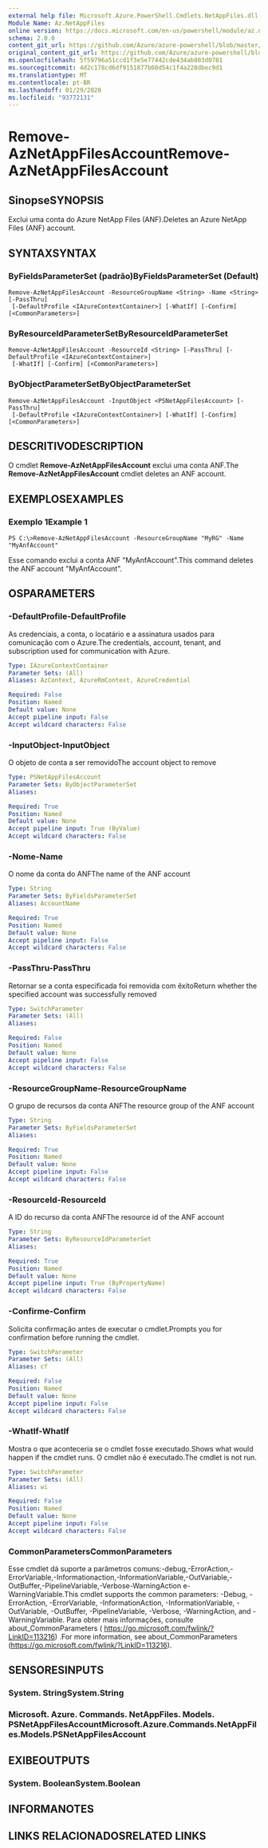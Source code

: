 ```yaml
---
external help file: Microsoft.Azure.PowerShell.Cmdlets.NetAppFiles.dll-Help.xml
Module Name: Az.NetAppFiles
online version: https://docs.microsoft.com/en-us/powershell/module/az.netappfiles/remove-aznetappfilesaccount
schema: 2.0.0
content_git_url: https://github.com/Azure/azure-powershell/blob/master/src/NetAppFiles/NetAppFiles/help/Remove-AzNetAppFilesAccount.md
original_content_git_url: https://github.com/Azure/azure-powershell/blob/master/src/NetAppFiles/NetAppFiles/help/Remove-AzNetAppFilesAccount.md
ms.openlocfilehash: 5f59796a51ccd1f3e5e77442cde434ab803d0781
ms.sourcegitcommit: 4d2c178cd6df9151877b08d54c1f4a228dbec9d1
ms.translationtype: MT
ms.contentlocale: pt-BR
ms.lasthandoff: 01/29/2020
ms.locfileid: "93772131"
---
```

# <span data-ttu-id="14cad-101">Remove-AzNetAppFilesAccount</span><span class="sxs-lookup"><span data-stu-id="14cad-101">Remove-AzNetAppFilesAccount</span></span>

## <span data-ttu-id="14cad-102">Sinopse</span><span class="sxs-lookup"><span data-stu-id="14cad-102">SYNOPSIS</span></span>
<span data-ttu-id="14cad-103">Exclui uma conta do Azure NetApp Files (ANF).</span><span class="sxs-lookup"><span data-stu-id="14cad-103">Deletes an Azure NetApp Files (ANF) account.</span></span>

## <span data-ttu-id="14cad-104">SYNTAX</span><span class="sxs-lookup"><span data-stu-id="14cad-104">SYNTAX</span></span>

### <span data-ttu-id="14cad-105">ByFieldsParameterSet (padrão)</span><span class="sxs-lookup"><span data-stu-id="14cad-105">ByFieldsParameterSet (Default)</span></span>
```
Remove-AzNetAppFilesAccount -ResourceGroupName <String> -Name <String> [-PassThru]
 [-DefaultProfile <IAzureContextContainer>] [-WhatIf] [-Confirm] [<CommonParameters>]
```

### <span data-ttu-id="14cad-106">ByResourceIdParameterSet</span><span class="sxs-lookup"><span data-stu-id="14cad-106">ByResourceIdParameterSet</span></span>
```
Remove-AzNetAppFilesAccount -ResourceId <String> [-PassThru] [-DefaultProfile <IAzureContextContainer>]
 [-WhatIf] [-Confirm] [<CommonParameters>]
```

### <span data-ttu-id="14cad-107">ByObjectParameterSet</span><span class="sxs-lookup"><span data-stu-id="14cad-107">ByObjectParameterSet</span></span>
```
Remove-AzNetAppFilesAccount -InputObject <PSNetAppFilesAccount> [-PassThru]
 [-DefaultProfile <IAzureContextContainer>] [-WhatIf] [-Confirm] [<CommonParameters>]
```

## <span data-ttu-id="14cad-108">DESCRITIVO</span><span class="sxs-lookup"><span data-stu-id="14cad-108">DESCRIPTION</span></span>
<span data-ttu-id="14cad-109">O cmdlet **Remove-AzNetAppFilesAccount** exclui uma conta ANF.</span><span class="sxs-lookup"><span data-stu-id="14cad-109">The **Remove-AzNetAppFilesAccount** cmdlet deletes an ANF account.</span></span>

## <span data-ttu-id="14cad-110">EXEMPLOS</span><span class="sxs-lookup"><span data-stu-id="14cad-110">EXAMPLES</span></span>

### <span data-ttu-id="14cad-111">Exemplo 1</span><span class="sxs-lookup"><span data-stu-id="14cad-111">Example 1</span></span>
```
PS C:\>Remove-AzNetAppFilesAccount -ResourceGroupName "MyRG" -Name "MyAnfAccount"
```

<span data-ttu-id="14cad-112">Esse comando exclui a conta ANF "MyAnfAccount".</span><span class="sxs-lookup"><span data-stu-id="14cad-112">This command deletes the ANF account "MyAnfAccount".</span></span>

## <span data-ttu-id="14cad-113">OS</span><span class="sxs-lookup"><span data-stu-id="14cad-113">PARAMETERS</span></span>

### <span data-ttu-id="14cad-114">-DefaultProfile</span><span class="sxs-lookup"><span data-stu-id="14cad-114">-DefaultProfile</span></span>
<span data-ttu-id="14cad-115">As credenciais, a conta, o locatário e a assinatura usados para comunicação com o Azure.</span><span class="sxs-lookup"><span data-stu-id="14cad-115">The credentials, account, tenant, and subscription used for communication with Azure.</span></span>

```yaml
Type: IAzureContextContainer
Parameter Sets: (All)
Aliases: AzContext, AzureRmContext, AzureCredential

Required: False
Position: Named
Default value: None
Accept pipeline input: False
Accept wildcard characters: False
```

### <span data-ttu-id="14cad-116">-InputObject</span><span class="sxs-lookup"><span data-stu-id="14cad-116">-InputObject</span></span>
<span data-ttu-id="14cad-117">O objeto de conta a ser removido</span><span class="sxs-lookup"><span data-stu-id="14cad-117">The account object to remove</span></span>

```yaml
Type: PSNetAppFilesAccount
Parameter Sets: ByObjectParameterSet
Aliases:

Required: True
Position: Named
Default value: None
Accept pipeline input: True (ByValue)
Accept wildcard characters: False
```

### <span data-ttu-id="14cad-118">-Nome</span><span class="sxs-lookup"><span data-stu-id="14cad-118">-Name</span></span>
<span data-ttu-id="14cad-119">O nome da conta do ANF</span><span class="sxs-lookup"><span data-stu-id="14cad-119">The name of the ANF account</span></span>

```yaml
Type: String
Parameter Sets: ByFieldsParameterSet
Aliases: AccountName

Required: True
Position: Named
Default value: None
Accept pipeline input: False
Accept wildcard characters: False
```

### <span data-ttu-id="14cad-120">-PassThru</span><span class="sxs-lookup"><span data-stu-id="14cad-120">-PassThru</span></span>
<span data-ttu-id="14cad-121">Retornar se a conta especificada foi removida com êxito</span><span class="sxs-lookup"><span data-stu-id="14cad-121">Return whether the specified account was successfully removed</span></span>

```yaml
Type: SwitchParameter
Parameter Sets: (All)
Aliases:

Required: False
Position: Named
Default value: None
Accept pipeline input: False
Accept wildcard characters: False
```

### <span data-ttu-id="14cad-122">-ResourceGroupName</span><span class="sxs-lookup"><span data-stu-id="14cad-122">-ResourceGroupName</span></span>
<span data-ttu-id="14cad-123">O grupo de recursos da conta ANF</span><span class="sxs-lookup"><span data-stu-id="14cad-123">The resource group of the ANF account</span></span>

```yaml
Type: String
Parameter Sets: ByFieldsParameterSet
Aliases:

Required: True
Position: Named
Default value: None
Accept pipeline input: False
Accept wildcard characters: False
```

### <span data-ttu-id="14cad-124">-ResourceId</span><span class="sxs-lookup"><span data-stu-id="14cad-124">-ResourceId</span></span>
<span data-ttu-id="14cad-125">A ID do recurso da conta ANF</span><span class="sxs-lookup"><span data-stu-id="14cad-125">The resource id of the ANF account</span></span>

```yaml
Type: String
Parameter Sets: ByResourceIdParameterSet
Aliases:

Required: True
Position: Named
Default value: None
Accept pipeline input: True (ByPropertyName)
Accept wildcard characters: False
```

### <span data-ttu-id="14cad-126">-Confirme</span><span class="sxs-lookup"><span data-stu-id="14cad-126">-Confirm</span></span>
<span data-ttu-id="14cad-127">Solicita confirmação antes de executar o cmdlet.</span><span class="sxs-lookup"><span data-stu-id="14cad-127">Prompts you for confirmation before running the cmdlet.</span></span>

```yaml
Type: SwitchParameter
Parameter Sets: (All)
Aliases: cf

Required: False
Position: Named
Default value: None
Accept pipeline input: False
Accept wildcard characters: False
```

### <span data-ttu-id="14cad-128">-WhatIf</span><span class="sxs-lookup"><span data-stu-id="14cad-128">-WhatIf</span></span>
<span data-ttu-id="14cad-129">Mostra o que aconteceria se o cmdlet fosse executado.</span><span class="sxs-lookup"><span data-stu-id="14cad-129">Shows what would happen if the cmdlet runs.</span></span>
<span data-ttu-id="14cad-130">O cmdlet não é executado.</span><span class="sxs-lookup"><span data-stu-id="14cad-130">The cmdlet is not run.</span></span>

```yaml
Type: SwitchParameter
Parameter Sets: (All)
Aliases: wi

Required: False
Position: Named
Default value: None
Accept pipeline input: False
Accept wildcard characters: False
```

### <span data-ttu-id="14cad-131">CommonParameters</span><span class="sxs-lookup"><span data-stu-id="14cad-131">CommonParameters</span></span>
<span data-ttu-id="14cad-132">Esse cmdlet dá suporte a parâmetros comuns:-debug,-ErrorAction,-ErrorVariable,-Informationaction,-InformationVariable,-OutVariable,-OutBuffer,-PipelineVariable,-Verbose-WarningAction e-WarningVariable.</span><span class="sxs-lookup"><span data-stu-id="14cad-132">This cmdlet supports the common parameters: -Debug, -ErrorAction, -ErrorVariable, -InformationAction, -InformationVariable, -OutVariable, -OutBuffer, -PipelineVariable, -Verbose, -WarningAction, and -WarningVariable.</span></span>
<span data-ttu-id="14cad-133">Para obter mais informações, consulte about_CommonParameters ( https://go.microsoft.com/fwlink/?LinkID=113216) .</span><span class="sxs-lookup"><span data-stu-id="14cad-133">For more information, see about_CommonParameters (https://go.microsoft.com/fwlink/?LinkID=113216).</span></span>

## <span data-ttu-id="14cad-134">SENSORES</span><span class="sxs-lookup"><span data-stu-id="14cad-134">INPUTS</span></span>

### <span data-ttu-id="14cad-135">System. String</span><span class="sxs-lookup"><span data-stu-id="14cad-135">System.String</span></span>

### <span data-ttu-id="14cad-136">Microsoft. Azure. Commands. NetAppFiles. Models. PSNetAppFilesAccount</span><span class="sxs-lookup"><span data-stu-id="14cad-136">Microsoft.Azure.Commands.NetAppFiles.Models.PSNetAppFilesAccount</span></span>

## <span data-ttu-id="14cad-137">EXIBE</span><span class="sxs-lookup"><span data-stu-id="14cad-137">OUTPUTS</span></span>

### <span data-ttu-id="14cad-138">System. Boolean</span><span class="sxs-lookup"><span data-stu-id="14cad-138">System.Boolean</span></span>

## <span data-ttu-id="14cad-139">INFORMA</span><span class="sxs-lookup"><span data-stu-id="14cad-139">NOTES</span></span>

## <span data-ttu-id="14cad-140">LINKS RELACIONADOS</span><span class="sxs-lookup"><span data-stu-id="14cad-140">RELATED LINKS</span></span>
